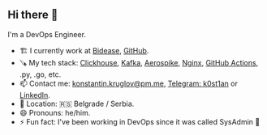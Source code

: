 ## Hi there 👋

I'm a DevOps Engineer.

- 🏗️ I currently work at [Bidease](https://bidease.com), [GitHub](https://github.com/bidease).
- 🪚 My tech stack: [Clickhouse](https://clickhouse.com), [Kafka](https://kafka.apache.org), [Aerospike](https://aerospike.com), [Nginx](https://nginx.org), [GitHub Actions](https://github.com/features/actions), .py, .go, etc.
- 📫 Contact me: [konstantin.kruglov@pm.me](mailto:konstantin.kruglov@pm.me), [Telegram: k0st1an](https://k0st1an.t.me) or [LinkedIn](https://www.linkedin.com/in/konstantin-kruglov).
- 📍 Location: 🇷🇸 Belgrade / Serbia.
- 😄 Pronouns: he/him.
- ⚡ Fun fact: I've been working in DevOps since it was called SysAdmin 🙂
